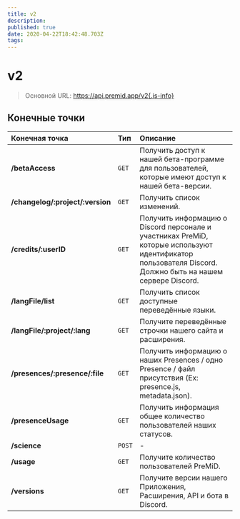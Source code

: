 ```yaml
---
title: v2
description:
published: true
date: 2020-04-22T18:42:48.703Z
tags:
---
```


# v2

> Основной URL: https://api.premid.app/v2{.is-info}


## Конечные точки

<table>
  <thead>
    <tr>
      <th style="text-align:left">Конечная точка</th>
      <th style="text-align:left">Тип</th>
      <th style="text-align:left">Описание</th>
    </tr>
  </thead>
  <tbody>
    <tr>
      <td style="text-align:left"><b>/betaAccess</b>
      </td>
      <td style="text-align:left"><code>GET</code></td>
      <td style="text-align:left">Получить доступ к нашей бета-программе для пользователей, которые имеют доступ к нашей бета-версии.</td>
    </tr>
    <tr>
      <td style="text-align:left"><b>/changelog/:project/:version</b>
      </td>
      <td style="text-align:left"><code>GET</code></td>
      <td style="text-align:left">Получить список изменений.</td>
    </tr>
    <tr>
      <td style="text-align:left"><b>/credits/:userID</b>
      </td>
      <td style="text-align:left"><code>GET</code></td>
      <td style="text-align:left">Получить информацию о Discord персонале и участниках PreMiD, которые используют идентификатор пользователя Discord. Должно быть на нашем сервере Discord.</td>
    </tr>
    <tr>
      <td style="text-align:left"><b>/langFile/list</b>
      </td>
      <td style="text-align:left"><code>GET</code></td>
      <td style="text-align:left">Получить список доступные переведённые языки.</td>
    </tr>
    <tr>
      <td style="text-align:left"><b>/langFile/:project/:lang</b>
      </td>
      <td style="text-align:left"><code>GET</code></td>
      <td style="text-align:left">Получите переведённые строчки нашего сайта и расширения.</td>
    </tr>
    <tr>
      <td style="text-align:left"><b>/presences/:presence/:file</b>
      </td>
      <td style="text-align:left"><code>GET</code></td>
      <td style="text-align:left">Получить информацию о наших Presences / одно Presence / файл присутствия (Ex: presence.js, metadata.json).</td>
    </tr>
    <tr>
      <td style="text-align:left"><b>/presenceUsage</b>
      </td>
      <td style="text-align:left"><code>GET</code></td>
      <td style="text-align:left">Получить информация общее количество пользователей наших статусов.</td>
    </tr>
    <tr>
      <td style="text-align:left"><b>/science</b>
      </td>
      <td style="text-align:left"><code>POST</code></td>
      <td style="text-align:left">-</td>
    </tr>
    <tr>
      <td style="text-align:left"><b>/usage</b>
      </td>
      <td style="text-align:left"><code>GET</code></td>
      <td style="text-align:left">Получите количество пользователей PreMiD.</td>
    </tr>
    <tr>
      <td style="text-align:left"><b>/versions</b>
      </td>
      <td style="text-align:left"><code>GET</code></td>
      <td style="text-align:left">Получите версии нашего Приложения, Расширения, API и бота в Discord.</td>
    </tr>
  </tbody>
</table>

